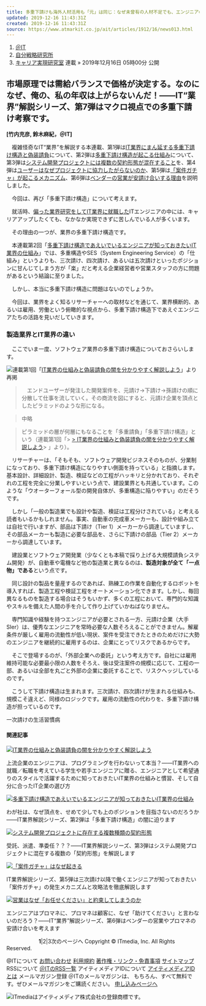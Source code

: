 ```yaml
---
title: 多重下請けも海外人材活用も「元」は同じ：なぜ未曾有の人材不足でも、エンジニアの年収は上がらないのか (13)
updated: 2019-12-16 11:43:31Z
created: 2019-12-16 11:43:31Z
source: https://www.atmarkit.co.jp/ait/articles/1912/16/news013.html
---
```


1. [＠IT](https://www.atmarkit.co.jp/)
2. [自分戦略研究所](https://www.atmarkit.co.jp/ait/subtop/jibun/)
3. [キャリア実現研究室](https://www.atmarkit.co.jp/ait/subtop/jibun/lcareer/)
連載
»  2019年12月16日 05時00分 公開

## 市場原理では需給バランスで価格が決定する。なのになぜ、俺の、私の年収は上がらないんだ！――IT“業界”解説シリーズ、第7弾はマクロ視点での多重下請け考察です。

**[**竹内充彦, 鈴木麻紀，**＠IT]**

　複雑怪奇なIT“業界”を解説する本連載、第1弾は[IT業界にまん延する多重下請け構造と偽装請負](https://www.atmarkit.co.jp/ait/articles/1809/11/news006.html)について、第2弾は[多重下請け構造が起こる仕組み](https://www.atmarkit.co.jp/ait/articles/1810/09/news005.html)について、第3弾は[システム開発プロジェクトには複数の契約形態が混在すること](https://www.atmarkit.co.jp/ait/articles/1908/14/news006.html)を、第4弾は[ユーザーはなぜプロジェクトに協力したがらないのか](https://www.atmarkit.co.jp/ait/articles/1908/26/news008.html)、第5弾は[「案件ガチャ」が起こるメカニズム](https://www.atmarkit.co.jp/ait/articles/1908/26/news007.html)、第6弾は[ベンダーの営業が安請け合いする理由](https://www.atmarkit.co.jp/ait/articles/1910/28/news013.html)を説明しました。

　今回は、再び「多重下請け構造」について考えます。

　就活時、[偏った業界研究をしてIT業界に就職した](https://www.atmarkit.co.jp/ait/articles/1911/27/news005.html)ITエンジニアの中には、キャリアアップしたくても、なかなか実現できずに苦しんでいる人が多くいます。

　その理由の一つが、業界の多重下請け構造です。

　本連載第2回「[多重下請け構造であえいでいるエンジニアが知っておきたいIT業界の仕組み](https://www.atmarkit.co.jp/ait/articles/1810/09/news005.html)」では、多重構造やSES（System Engineering Service）の「仕組み」というよりも、三次請け、四次請け、あるいは五次請けといったポジションに甘んじてしまう方が「楽」だと考える企業経営者や営業スタッフの方に問題があるという結論に至りました。

　しかし、本当に多重下請け構造に問題はないのでしょうか。

　今回は、業界をよく知るリサーチャーへの取材などを通じて、業界横断的、あるいは雇用、労働という俯瞰的な視点から、多重下請け構造下であえぐエンジニアたちの活路を見いだしていきます。

### 製造業界とIT業界の違い

　ここでいま一度、ソフトウェア業界の多重下請け構造についておさらいします。

[![](https://image.itmedia.co.jp/ait/articles/1912/16/gyokai07_01.gif)](https://image.itmedia.co.jp/l/im/ait/articles/1912/16/l_gyokai07_01.gif)連載第1回「[IT業界の仕組みと偽装請負の闇を分かりやすく解説しよう](https://www.atmarkit.co.jp/ait/articles/1809/11/news006.html)」より再掲

> 　エンドユーザーが発注した開発案件を、元請け→下請け→孫請けの順に分散して仕事を流していく。その商流を図にすると、元請け企業を頂点としたピラミッドのような形になる。

> 中略

> ピラミッドの層が何層にもなることを「多重請負」「多重下請け構造」という（連載第1回「> [> IT業界の仕組みと偽装請負の闇を分かりやすく解説しよう](https://www.atmarkit.co.jp/ait/articles/1809/11/news006.html)> 」より）。

　リサーチャーは、「そもそも、ソフトウェア開発ビジネスそのものが、分業制になっており、多重下請け構造になりやすい側面を持っている」と指摘します。基本設計、詳細設計、製造、検証などの工程がハッキリと分かれており、それぞれの工程を完全に分業しやすいという点で、建設業界とも共通しています。このような「ウオーターフォール型の開発自体が、多重構造に陥りやすい」のだそうです。

　しかし「一般の製造業でも設計や製造、検証は工程分けされている」と考える読者もいるかもしれません。事実、自動車の完成車メーカーも、設計や組み立ては自社で行いますが、部品は下請け（Tier 1）メーカーから調達していますし、その部品メーカーも製造に必要な部品を、さらに下請けの部品（Tier 2）メーカーから調達しています。

　建設業とソフトウェア開発業（少なくとも本稿で採り上げる大規模請負システム開発）が、自動車や電機など他の製造業と異なるのは、**製造対象が全て「一点物」である**という点です。

　同じ設計の製品を量産するのであれば、熟練工の作業を自動化するロボットを導入すれば、製造工程や検証工程をオートメーション化できます。しかし、毎回異なるものを製造する場合はそうもいかず、多くの工程において、専門的な知識やスキルを備えた人間の手を介して作り上げていかねばなりません。

　専門知識や経験を持つエンジニアが必要とされる一方、元請け企業（大手SIer）は、優秀なエンジニアを常時必要な人数そろえることができません。解雇条件が厳しく雇用の流動性が低い現状、案件を受注できたときのためだけに大勢のエンジニアを継続的に雇用するのは、企業にとってリスクであるからです。

　そこで登場するのが、「外部企業への委託」という考え方です。自社には雇用維持可能な必要最小限の人数をそろえ、後は受注案件の規模に応じて、工程の一部、あるいは全部を丸ごと外部の企業に委託することで、リスクヘッジしているのです。

　こうして下請け構造は生まれます。三次請け、四次請けが生まれる仕組みも、規模こそ違えど、同様のロジックです。雇用の流動性の代わりを、多重下請け構造が担っているのです。

一次請けの生活習慣病

#### 関連記事

[![](https://image.itmedia.co.jp/ait/articles/1809/11/news006.gif)IT業界の仕組みと偽装請負の闇を分かりやすく解説しよう](https://www.atmarkit.co.jp/ait/articles/1809/11/news006.html)

上流企業のエンジニアは、プログラミングを行わないって本当？――IT業界への就職／転職を考えている学生や若手エンジニアに贈る、エンジニアとして希望通りのスタイルで活躍するために知っておきたいIT業界の仕組みと慣習、そして自分に合ったIT企業の選び方

[![](https://image.itmedia.co.jp/ait/articles/1810/09/news005.gif)多重下請け構造であえいでいるエンジニアが知っておきたいIT業界の仕組み](https://www.atmarkit.co.jp/ait/articles/1810/09/news005.html)

わが社は、なぜ頂点を、せめて少しでも上のポジションを目指さないのだろうか――IT業界解説シリーズ、第2弾は「多重下請け構造」の闇に迫ります

[![](https://image.itmedia.co.jp/ait/articles/1908/14/news006.gif)システム開発プロジェクトに存在する複数種類の契約形態](https://www.atmarkit.co.jp/ait/articles/1908/14/news006.html)

受託、派遣、準委任？？？――IT業界解説シリーズ、第3弾はシステム開発プロジェクトに混在する複数の「契約形態」を解説します

[![](https://image.itmedia.co.jp/ait/articles/1908/26/news007.gif)「案件ガチャ」はなぜ起きる](https://www.atmarkit.co.jp/ait/articles/1908/26/news007.html)

IT業界解説シリーズ、第5弾は三次請け以降で働くエンジニアが知っておきたい「案件ガチャ」の発生メカニズムと攻略法を徹底解説します

[![](https://image.itmedia.co.jp/ait/articles/1910/28/news013.gif)営業はなぜ「お任せください」と約束してしまうのか](https://www.atmarkit.co.jp/ait/articles/1910/28/news013.html)

エンジニアはプロマネに、プロマネは顧客に、なぜ「助けてください」と言わないのだろう？――IT“業界”解説シリーズ、第6弾はベンダーの営業やプロマネの安請け合いを考えます

　　　　　　**1**|2|3次のページへ
Copyright © ITmedia, Inc. All Rights Reserved.

@ITについて
[お問い合わせ](http://www.atmarkit.co.jp/aboutus/contact_us/contact_us.html)
[利用規約](http://www.atmarkit.co.jp/aboutus/termofuse/termofuse.html)
[著作権・リンク・免責事項](http://www.atmarkit.co.jp/aboutus/copyright/copyright.html)
[サイトマップ](http://www.atmarkit.co.jp/info/sitemap/sitemap.html)
RSSについて
[＠ITのRSS一覧](https://corp.itmedia.co.jp/media/rss_list/)
アイティメディアIDについて
[アイティメディアIDとは](http://id.itmedia.jp/info/campaign/all_id.html)
メールマガジン登録
＠ITのメールマガジンは、 もちろん、すべて無料です。ぜひメールマガジンをご購読ください。
[申し込みページへ](http://www.atmarkit.co.jp/ait/subtop/info/lp/ait_new.html)

[![](https://image.itmedia.co.jp/images/logo/170_itmedia_bgw.gif)](https://corp.itmedia.co.jp/)ITmediaはアイティメディア株式会社の登録商標です。